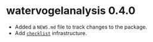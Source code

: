 # watervogelanalysis 0.4.0

* Added a `NEWS.md` file to track changes to the package.
* Add [`checklist`](https://inbo.github.io/checklist) infrastructure.
